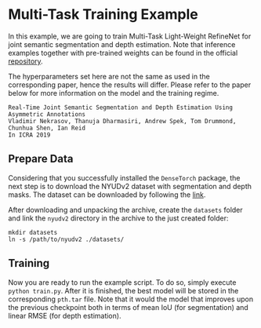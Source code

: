 # Multi-Task Training Example

In this example, we are going to train Multi-Task Light-Weight RefineNet for joint semantic segmentation and depth estimation. Note that inference examples together with pre-trained weights can be found in the official [repository](https://github.com/DrSleep/multi-task-refinenet).

The hyperparameters set here are not the same as used in the corresponding paper, hence the results will differ. Please refer to the paper below for more information on the
model and the training regime.

```
Real-Time Joint Semantic Segmentation and Depth Estimation Using Asymmetric Annotations
Vladimir Nekrasov, Thanuja Dharmasiri, Andrew Spek, Tom Drummond, Chunhua Shen, Ian Reid
In ICRA 2019
```

## Prepare Data

Considering that you successfully installed the `DenseTorch` package, the next step is to download the NYUDv2 dataset with segmentation and depth masks. The dataset can be downloaded by following the [link](https://cloudstor.aarnet.edu.au/plus/s/XJKtmOKcTEnANZt). 

After downloading and unpacking the archive, create the `datasets` folder and link the `nyudv2` directory in the archive
to the just created folder:

```
mkdir datasets
ln -s /path/to/nyudv2 ./datasets/
```

## Training

Now you are ready to run the example script. To do so, simply execute `python train.py`. After it is finished, the
best model will be stored in the corresponding `pth.tar` file. Note that it would the model that improves upon the
previous checkpoint both in terms of mean IoU (for segmentation) and linear RMSE (for depth estimation).


